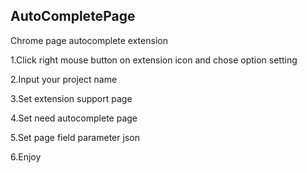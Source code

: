 AutoCompletePage
-----------------
Chrome page autocomplete extension 

1.Click right mouse button on extension icon and chose option setting

2.Input your project name

3.Set extension support page

4.Set need autocomplete page

5.Set page field parameter json

6.Enjoy
